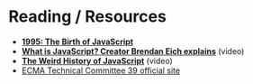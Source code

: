 # Reading / Resources

- [**1995: The Birth of JavaScript**](https://webdevelopmenthistory.com/1995-the-birth-of-javascript/)
- [**What is JavaScript? Creator Brendan Eich explains**](https://www.youtube.com/watch?v=kB32-Cvj0X4) (video)
- [**The Weird History of JavaScript**](https://www.youtube.com/watch?v=Sh6lK57Cuk4) (video)
- [ECMA Technical Committee 39 official site](https://tc39.es/)

